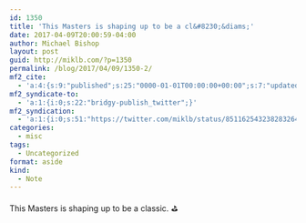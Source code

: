 ```yaml
---
id: 1350
title: 'This Masters is shaping up to be a cl&#8230;&diams;'
date: 2017-04-09T20:00:59-04:00
author: Michael Bishop
layout: post
guid: http://miklb.com/?p=1350
permalink: /blog/2017/04/09/1350-2/
mf2_cite:
  - 'a:4:{s:9:"published";s:25:"0000-01-01T00:00:00+00:00";s:7:"updated";s:25:"0000-01-01T00:00:00+00:00";s:8:"category";a:1:{i:0;s:0:"";}s:6:"author";a:0:{}}'
mf2_syndicate-to:
  - 'a:1:{i:0;s:22:"bridgy-publish_twitter";}'
mf2_syndication:
  - 'a:1:{i:0;s:51:"https://twitter.com/miklb/status/851162543238283264";}'
categories:
  - misc
tags:
  - Uncategorized
format: aside
kind:
  - Note
---
```

This Masters is shaping up to be a classic. ⛳